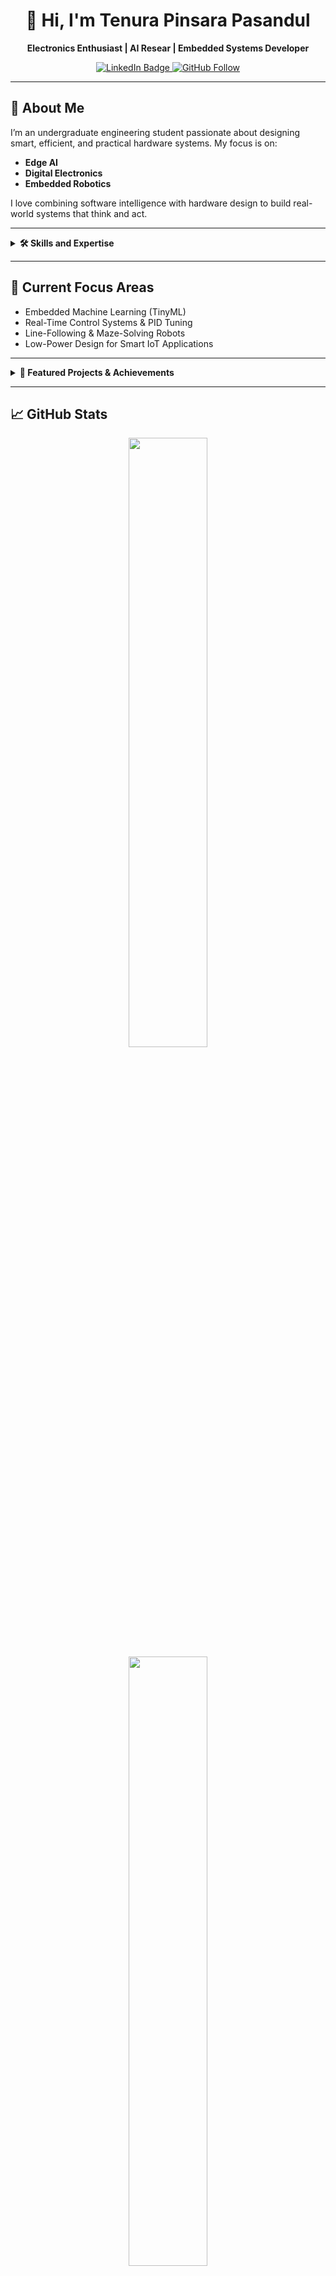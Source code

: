 <h1 align="center">👋 Hi, I'm Tenura Pinsara Pasandul</h1>
<p align="center"><strong>Electronics Enthusiast | AI Resear | Embedded Systems Developer</strong></p>

<p align="center">
  <a href="https://www.linkedin.com/in/tenura-pinsara/" target="_blank">
    <img src="https://img.shields.io/badge/LinkedIn-Tenura%20Pinsara-blue?style=flat&logo=linkedin" alt="LinkedIn Badge"/>
  </a>
  <a href="https://github.com/Tenura2001" target="_blank">
    <img src="https://img.shields.io/github/followers/Tenura2001?label=Follow&style=social" alt="GitHub Follow"/>
  </a>
</p>

---

## 📌 About Me

I’m an undergraduate engineering student passionate about designing smart, efficient, and practical hardware systems. My focus is on:

- **Edge AI**
- **Digital Electronics**
- **Embedded Robotics**

I love combining software intelligence with hardware design to build real-world systems that think and act.

---

<details>
  <summary><strong>🛠️ Skills and Expertise</strong></summary>

### 🔌 Electronics & Embedded Systems
- PCB Design & Prototyping (KiCAD, Proteus)
- Microcontrollers: ESP32, STM32, Arduino
- SystemVerilog & Digital Logic Design

### 🤖 AI & Edge Computing
- Embedded ML (TensorFlow Lite, PyTorch Mobile)
- Sensor Fusion & Signal Processing
- ML Model Optimization for Low-Power Devices

### 💻 Programming & Tools
- Python, C/C++, Java
- PlatformIO, Arduino IDE, MATLAB
- Communication Protocols: I2C, SPI, UART, Wi-Fi, BLE

</details>

---

## 🎯 Current Focus Areas

- Embedded Machine Learning (TinyML)
- Real-Time Control Systems & PID Tuning
- Line-Following & Maze-Solving Robots
- Low-Power Design for Smart IoT Applications

---

<details>
  <summary><strong>📂 Featured Projects & Achievements</strong></summary>

- ✅ **ESP32-based Line Following Robot** with PID control and OLED UI  
- 📶 **Wi-Fi Controlled LED System** with custom web interface and favicon  
- 🧠 Scored **100% in Neural Networks Certification** (OpenCV University)  
- 🧩 Completed **Edge AI Course** with Distinction (80%)  

</details>

---

## 📈 GitHub Stats

<div align="center">
  <img src="https://github-readme-stats.vercel.app/api?username=Tenura2001&show_icons=true&theme=default" width="50%"/>
  <br>
  <img src="https://github-readme-streak-stats.herokuapp.com/?user=Tenura2001&theme=default" width="50%"/>
</div>

---

## 🤝 Let's Collaborate!

I’m open to collaborations in:

- Embedded ML Projects  
- Smart Robotics and IoT Systems  
- FPGA-based Automation Solutions  

📬 **Reach out on LinkedIn or start a GitHub discussion!**

---

## 💡 Personal Philosophy

> *"Learn by building. Build to learn."*  
I believe in hands-on development, continuous experimentation, and turning every challenge into a new skill.

---

